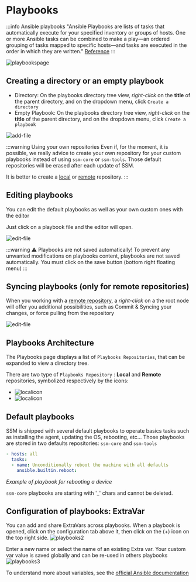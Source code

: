 # Playbooks

:::info Ansible playbooks
"Ansible Playbooks are lists of tasks that automatically execute for your specified inventory or groups of hosts. One or more Ansible tasks can be combined to make a play—an ordered grouping of tasks mapped to specific hosts—and tasks are executed in the order in which they are written."
[Reference](https://docs.ansible.com/ansible/latest/playbook_guide/playbooks_intro.html)
:::

![playbookspage](/playbooks/playbooks.png)


## Creating a directory or an empty playbook

- Directory: On the playbooks directory tree view, *right-click* on the **title** of the parent directory, and on the dropdown menu, click `Create a directory`
- Empty Playbook: On the playbooks directory tree view, *right-click* on the **title** of the parent directory, and on the dropdown menu, click `Create a playbook`

![add-file](/playbooks/add-file.gif)

:::warning Using your own repositories
Even if, for the moment, it is possible, we really advice to create your own repository for your custom playbooks instead of using `ssm-core` or `ssm-tools`. Those default repositories will be erased after each update of SSM.

It is better to create a [local](/docs/playbooks/local-playbooks) or [remote](/docs/playbooks/remote-playbooks) repository.
:::
## Editing playbooks

You can edit the default playbooks as well as your own custom ones with the editor

Just click on a playbook file and the editor will open.

![edit-file](/playbooks/edit-playbook.gif)

:::warning ⚠️ Playbooks are not saved automatically!
To prevent any unwanted modifications on playbooks content, playbooks are not saved automatically.
You must click on the save button (bottom right floating menu)
::: 

## Syncing playbooks (only for remote repositories)

When you working with a [remote repository](/docs/playbooks/remote-playbooks), a *right-click* on a the root node will offer you additional possibilities, such as Commit & Syncing your changes, or force pulling from the repository

![edit-file](/playbooks/remote-dropdown.gif)


## Playbooks Architecture

The Playbooks page displays a list of `Playbooks Repositories`, that can be expanded to view a directory tree.

There are two type of `Playbooks Repository` :
**Local** and **Remote** repositories, symbolized respectively by the icons:
- ![localicon](/playbooks/local-storage-folder-solid.svg) 
- ![localicon](/playbooks/git.svg)


## Default playbooks

SSM is shipped with several default playbooks to operate basics tasks such as installing the agent, updating the OS, rebooting, etc...
Those playbooks are stored in two defaults repositories: `ssm-core` and `ssm-tools`
```yaml
- hosts: all
  tasks:
  - name: Unconditionally reboot the machine with all defaults
    ansible.builtin.reboot:
```
*Example of playbook for rebooting a device*

`ssm-core` playbooks are starting with '_' chars and cannot be deleted.


## Configuration of playbooks: ExtraVar

You can add and share ExtraVars across playbooks.
When a playbook is opened, click on the configuration tab above it, then click on the (+) icon on the top right side.
![playbooks2](/playbooks-2.png)

Enter a new name or select the name of an existing Extra var. Your custom var value is saved globally and can be re-used in others playbooks
![playbooks3](/playbooks-3.png)

To understand more about variables, see the [official Ansible documentation](https://docs.ansible.com/ansible/latest/playbook_guide/playbooks_variables.html)
